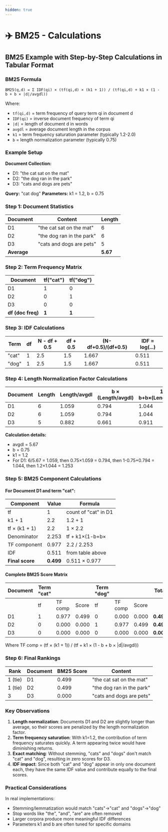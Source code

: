 ```yaml
---
hidden: true
---
```


# ✈️ BM25 - Calculations

## BM25 Example with Step-by-Step Calculations in Tabular Format

### BM25 Formula

```
BM25(q,d) = Σ IDF(qi) × (tf(qi,d) × (k1 + 1)) / (tf(qi,d) + k1 × (1 - b + b × |d|/avgdl))
```

Where:

* `tf(qi,d)` = term frequency of query term qi in document d
* `IDF(qi)` = inverse document frequency of term qi
* `|d|` = length of document d in words
* `avgdl` = average document length in the corpus
* `k1` = term frequency saturation parameter (typically 1.2-2.0)
* `b` = length normalization parameter (typically 0.75)

### Example Setup

**Document Collection:**

* D1: "the cat sat on the mat"
* D2: "the dog ran in the park"
* D3: "cats and dogs are pets"

**Query:** "cat dog" **Parameters:** k1 = 1.2, b = 0.75

### Step 1: Document Statistics

| Document    | Content                   | Length   |
| ----------- | ------------------------- | -------- |
| D1          | "the cat sat on the mat"  | 6        |
| D2          | "the dog ran in the park" | 6        |
| D3          | "cats and dogs are pets"  | 5        |
| **Average** |                           | **5.67** |

### Step 2: Term Frequency Matrix

| Document          | tf("cat") | tf("dog") |
| ----------------- | --------- | --------- |
| D1                | 1         | 0         |
| D2                | 0         | 1         |
| D3                | 0         | 0         |
| **df (doc freq)** | **1**     | **1**     |

### Step 3: IDF Calculations

| Term  | df | N - df + 0.5 | df + 0.5 | (N-df+0.5)/(df+0.5) | IDF = log(...) |
| ----- | -- | ------------ | -------- | ------------------- | -------------- |
| "cat" | 1  | 2.5          | 1.5      | 1.667               | 0.511          |
| "dog" | 1  | 2.5          | 1.5      | 1.667               | 0.511          |

### Step 4: Length Normalization Factor Calculations

| Document | Length | Length/avgdl | b × (Length/avgdl) | 1-b+b×(Length/avgdl) | k1×(1-b+b×(Length/avgdl)) |
| -------- | ------ | ------------ | ------------------ | -------------------- | ------------------------- |
| D1       | 6      | 1.059        | 0.794              | 1.044                | 1.253                     |
| D2       | 6      | 1.059        | 0.794              | 1.044                | 1.253                     |
| D3       | 5      | 0.882        | 0.661              | 0.911                | 1.093                     |

**Calculation details:**

* avgdl = 5.67
* b = 0.75
* k1 = 1.2
* For D1: 6/5.67 = 1.059, then 0.75×1.059 = 0.794, then 1-0.75+0.794 = 1.044, then 1.2×1.044 = 1.253

### Step 5: BM25 Component Calculations

#### For Document D1 and term "cat":

| Component       | Value     | Formula              |
| --------------- | --------- | -------------------- |
| tf              | 1         | count of "cat" in D1 |
| k1 + 1          | 2.2       | 1.2 + 1              |
| tf × (k1 + 1)   | 2.2       | 1 × 2.2              |
| Denominator     | 2.253     | tf + k1×(1-b+b×      |
| TF component    | 0.977     | 2.2 / 2.253          |
| IDF             | 0.511     | from table above     |
| **Final score** | **0.499** | 0.511 × 0.977        |

#### Complete BM25 Score Matrix

| Document | Term "cat" |         |       | Term "dog" |         |       | **Total** |
| -------- | ---------- | ------- | ----- | ---------- | ------- | ----- | --------- |
|          | tf         | TF comp | Score | tf         | TF comp | Score |           |
| D1       | 1          | 0.977   | 0.499 | 0          | 0.000   | 0.000 | **0.499** |
| D2       | 0          | 0.000   | 0.000 | 1          | 0.977   | 0.499 | **0.499** |
| D3       | 0          | 0.000   | 0.000 | 0          | 0.000   | 0.000 | **0.000** |

Where TF comp = (tf × (k1 + 1)) / (tf + k1 × (1 - b + b × |d|/avgdl))

### Step 6: Final Rankings

| Rank    | Document | BM25 Score | Content                   |
| ------- | -------- | ---------- | ------------------------- |
| 1 (tie) | D1       | 0.499      | "the cat sat on the mat"  |
| 1 (tie) | D2       | 0.499      | "the dog ran in the park" |
| 3       | D3       | 0.000      | "cats and dogs are pets"  |

### Key Observations

1. **Length normalization**: Documents D1 and D2 are slightly longer than average, so their scores are penalized by the length normalization factor.
2. **Term frequency saturation**: With k1=1.2, the contribution of term frequency saturates quickly. A term appearing twice would have diminishing returns.
3. **Exact matching**: Without stemming, "cats" and "dogs" don't match "cat" and "dog", resulting in zero scores for D3.
4. **IDF impact**: Since both "cat" and "dog" appear in only one document each, they have the same IDF value and contribute equally to the final scores.

### Practical Considerations

In real implementations:

* Stemming/lemmatization would match "cats"→"cat" and "dogs"→"dog"
* Stop words like "the", "and", "are" are often removed
* Larger corpora produce more meaningful IDF differences
* Parameters k1 and b are often tuned for specific domains
